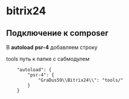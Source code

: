 # bitrix24

## Подключение к composer

В **autoload** **psr-4** добавляем строку

tools путь к папке с сабмодулем
```
    "autoload": {
        "psr-4": {
            "GraDus59\\Bitrix24\\": "tools/"
        }
    }
```